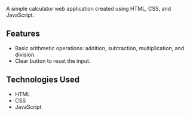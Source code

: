 A simple calculator web application created using HTML, CSS, and JavaScript.

## Features

- Basic arithmetic operations: addition, subtraction, multiplication, and division.
- Clear button to reset the input.

## Technologies Used

- HTML
- CSS
- JavaScript
